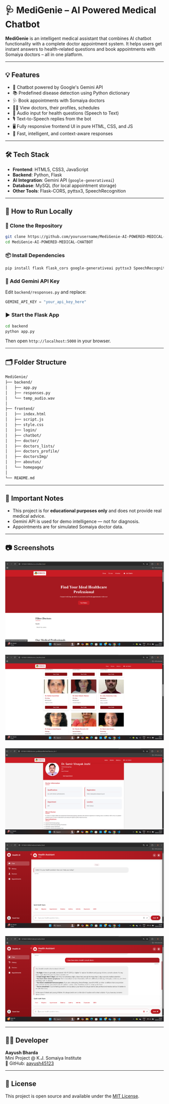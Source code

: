 # 🩺 MediGenie – AI Powered Medical Chatbot

**MediGenie** is an intelligent medical assistant that combines AI chatbot functionality with a complete doctor appointment system. It helps users get instant answers to health-related questions and book appointments with Somaiya doctors – all in one platform.

---

## 💡 Features

- 🤖 Chatbot powered by Google's Gemini API
- 📚 Predefined disease detection using Python dictionary
- 🩺 Book appointments with Somaiya doctors
- 👨‍⚕️ View doctors, their profiles, schedules
- 🎤 Audio input for health questions (Speech to Text)
- 🎙 Text-to-Speech replies from the bot
- 🖥 Fully responsive frontend UI in pure HTML, CSS, and JS
- 🧠 Fast, intelligent, and context-aware responses

---

## 🛠 Tech Stack

- **Frontend**: HTML5, CSS3, JavaScript
- **Backend**: Python, Flask
- **AI Integration**: Gemini API (`google-generativeai`)
- **Database**: MySQL (for local appointment storage)
- **Other Tools**: Flask-CORS, pyttsx3, SpeechRecognition

---

## 🚀 How to Run Locally

### 🧬 Clone the Repository

```bash
git clone https://github.com/yourusername/MediGenie-AI-POWERED-MEDICAL-CHATBOT.git
cd MediGenie-AI-POWERED-MEDICAL-CHATBOT
```

### 📦 Install Dependencies

```bash
pip install flask flask_cors google-generativeai pyttsx3 SpeechRecognition mysql-connector-python
```

### 🔑 Add Gemini API Key

Edit `backend/responses.py` and replace:

```python
GEMINI_API_KEY = "your_api_key_here"
```

### ▶ Start the Flask App

```bash
cd backend
python app.py
```

Then open `http://localhost:5000` in your browser.

---

## 🗂 Folder Structure

```bash
MediGenie/
├── backend/
│   ├── app.py
│   ├── responses.py
│   └── temp_audio.wav
│
├── frontend/
│   ├── index.html
│   ├── script.js
│   ├── style.css
│   ├── login/
│   ├── chatbot/
│   ├── doctor/
│   ├── doctors_lists/
│   ├── doctors_profile/
│   ├── doctorsImg/
│   ├── aboutus/
│   └── homepage/
│
└── README.md
```

---

## 📌 Important Notes

- This project is for **educational purposes only** and does not provide real medical advice.
- Gemini API is used for demo intelligence — not for diagnosis.
- Appointments are for simulated Somaiya doctor data.

---

## 📷 Screenshots

###  
![Chatbot](images/Screenshot%202025-05-06%20120723.png)

### 
![Doctor Booking](images/Screenshot%202025-05-06%20120756.png)

###  
![Schedule](images/Screenshot%202025-05-06%20120818.png)

###  
![Login](images/Screenshot%202025-05-06%20120855.png)

###   
![Homepage](images/Screenshot%202025-05-06%20120932.png)


---

## 🧑‍💻 Developer

**Aayush Bharda**  
Mini Project @ K.J. Somaiya Institute  
🔗 GitHub: [aayush45123](https://github.com/aayush45123)

---

## 📄 License

This project is open source and available under the [MIT License](LICENSE).
